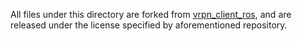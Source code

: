 All files under this directory are forked from [vrpn_client_ros](https://github.com/ros-drivers/vrpn_client_ros),
and are released under the license specified by aforementioned repository.
